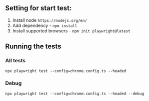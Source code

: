 ## Setting for start test:
1. Install node `https://nodejs.org/en/`
2. Add dependency - `npm install`                        
3. Install supported browsers - `npm init playwright@latest`

## Running  the tests

### All tests
`npx playwright test --config=chrome.config.ts --headed`

### Debug
`npx playwright test --config=chrome.config.ts --headed --debug`

